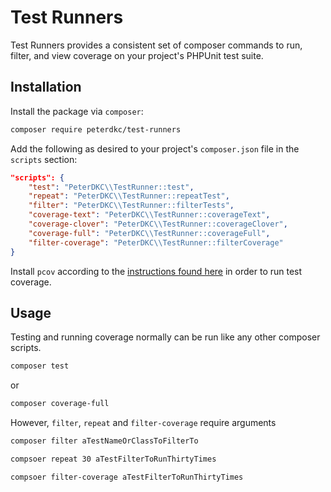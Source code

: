 # Test Runners

Test Runners provides a consistent set of composer commands to run, filter, and view coverage on your project's PHPUnit test suite.

## Installation

Install the package via `composer`:

```bash
composer require peterdkc/test-runners
```

Add the following as desired to your project's `composer.json` file in the `scripts` section:

```json
"scripts": {
    "test": "PeterDKC\\TestRunner::test",
    "repeat": "PeterDKC\\TestRunner::repeatTest",
    "filter": "PeterDKC\\TestRunner::filterTests",
    "coverage-text": "PeterDKC\\TestRunner::coverageText",
    "coverage-clover": "PeterDKC\\TestRunner::coverageClover",
    "coverage-full": "PeterDKC\\TestRunner::coverageFull",
    "filter-coverage": "PeterDKC\\TestRunner::filterCoverage"
}
```

Install `pcov` according to the [instructions found here](https://github.com/krakjoe/pcov) in order to run test coverage.

## Usage

Testing and running coverage normally can be run like any other composer scripts.

```bash
composer test
```

or

```bash
composer coverage-full
```

However, `filter`, `repeat` and `filter-coverage` require arguments

```bash
composer filter aTestNameOrClassToFilterTo
```

```bash
compsoer repeat 30 aTestFilterToRunThirtyTimes
```

```bash
compsoer filter-coverage aTestFilterToRunThirtyTimes
```
